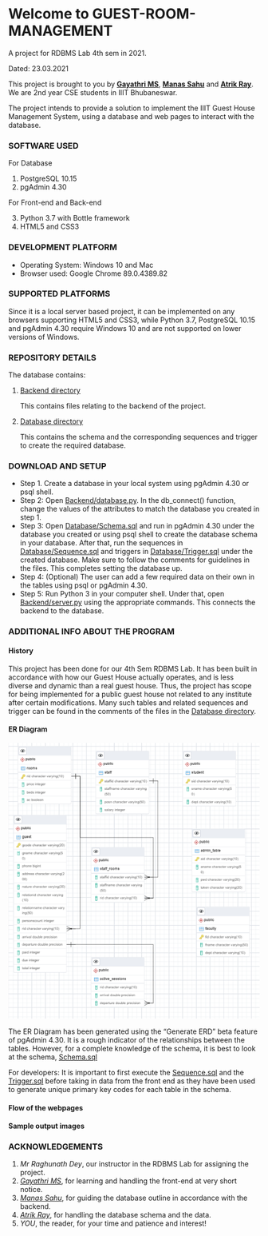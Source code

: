 # Welcome to GUEST-ROOM-MANAGEMENT
A project for RDBMS Lab 4th sem in 2021.

Dated: 23.03.2021

This project is brought to you by **[Gayathri MS](https://github.com/gayathri-ms)**, 
**[Manas Sahu](https://github.com/Zangetsu112)** and **[Atrik Ray](https://github.com/AtrikGit6174)**.
We are 2nd year CSE students in IIIT Bhubaneswar.

The project intends to provide a solution to implement the IIIT Guest House Management System, 
using a database and web pages to interact with the database.

### SOFTWARE USED
For Database

1. PostgreSQL 10.15
2. pgAdmin 4.30

For Front-end and Back-end

3. Python 3.7 with Bottle framework
4. HTML5 and CSS3

### DEVELOPMENT PLATFORM
* Operating System: Windows 10 and Mac
* Browser used: Google Chrome 89.0.4389.82

### SUPPORTED PLATFORMS
Since it is a local server based project, it can be implemented on any browsers supporting HTML5 and CSS3,
while Python 3.7, PostgreSQL 10.15 and pgAdmin 4.30 require Windows 10 and are not supported on lower 
versions of Windows.

### REPOSITORY DETAILS
The database contains:
1. [Backend directory](Backend) 

    This contains files relating to the backend of the project. 
    
2. [Database directory](Database)

    This contains the schema and the corresponding sequences and trigger to create the required database.
    
### DOWNLOAD AND SETUP
* Step 1. Create a database in your local system using pgAdmin 4.30 or psql shell.
* Step 2: Open [Backend/database.py](Backend/database.py). In the db_connect() function, change the values of the 
attributes to match the database you created in step 1.
* Step 3: Open [Database/Schema.sql](Database/Schema.sql) and run in pgAdmin 4.30 under the database you created or 
using psql shell to create the database schema in your database. After that, run the sequences in 
[Database/Sequence.sql](Database/Sequence.sql) and triggers in [Database/Trigger.sql](Database/Trigger.sql) under the created 
database. Make sure to follow the comments for guidelines in the files. This completes setting the database up.
* Step 4: (Optional) The user can add a few required data on their own in the tables using psql or pgAdmin 4.30.
* Step 5: Run Python 3 in your computer shell. Under that, open [Backend/server.py](Backend/server.py) using the appropriate 
commands. This connects the backend to the database.


### ADDITIONAL INFO ABOUT THE PROGRAM
#### History
This project has been done for our 4th Sem RDBMS Lab. It has been built in accordance with how our Guest House actually
operates, and is less diverse and dynamic than a real guest house. Thus, the project has scope for being implemented 
for a public guest house not related to any institute after certain modifications. Many such tables and related 
sequences and trigger can be found in the comments of the files in the 
[Database directory](Database).

#### ER Diagram
<img src="/Database/Schema%20ERD.PNG">

The ER Diagram has been generated using the “Generate ERD” beta feature of pgAdmin 4.30. It is a rough indicator of the 
relationships between the tables. However, for a complete knowledge of the schema, it is best to look at the schema,
[Schema.sql](Database/Schema.sql) 

For developers: It is important to first execute the 
[Sequence.sql](/Database/Sequence.sql) and the 
[Trigger.sql](Database/Trigger.sql) before taking in data 
from the front end as they have been used to generate unique primary key codes for each table in the schema.

#### Flow of the webpages

#### Sample output images

### ACKNOWLEDGEMENTS
1. _Mr Raghunath Dey_, our instructor in the RDBMS Lab for assigning the project.
2. _[Gayathri MS](https://github.com/gayathri-ms)_, for learning and handling the front-end at very short notice.
3. _[Manas Sahu](https://github.com/Zangetsu112)_, for guiding the database outline in accordance with the backend.
4. _[Atrik Ray](https://github.com/AtrikGit6174)_, for handling the database schema and the data.
6. _YOU_, the reader, for your time and patience and interest!
